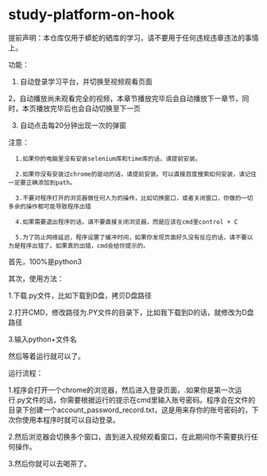 # study-platform-on-hook
提前声明：本仓库仅用于蟒蛇的硒库的学习，请不要用于任何违规违章违法的事情上。

功能：

1. 自动登录学习平台，并切换至视频观看页面

2，自动播放尚未观看完全的视频，本章节播放完毕后会自动播放下一章节，同时，本页播放完毕后也会自动切换至下一页

3. 自动点击每20分钟出现一次的弹窗


注意：

      1.如果你的电脑里没有安装selenium库和time库的话，请提前安装。

      2.如果你没有安装过chrome的驱动的话，请提前安装。可以直接百度搜索如何安装，请记住一定要正确添加到path。
      
      3.不要对程序打开的浏览器做任何人为的操作，比如切换窗口，或者关闭窗口，你做的一切多余的操作都可能导致程序出错
      
      4.如果需要退出程序的话，请不要直接关闭浏览器，而是应该在cmd里control + C
      
      5.为了防止网络延迟，程序设置了缓冲时间，如果你发现页面好久没有反应的话，请不要以为是程序出错了。如果真的出错，cmd会给你提示的。

首先，100%是python3

其次，使用方法：

1.下载.py文件，比如下载到D盘，拷贝D盘路径

2.打开CMD，修改路径为.PY文件的目录下，比如我下载到D的话，就修改为D盘路径

3.输入python+文件名

然后等着运行就可以了。

运行流程：

 1.程序会打开一个chrome的浏览器，然后进入登录页面，.如果你是第一次运行.py文件的话，你需要根据运行的提示在cmd里输入账号密码。程序会在文件的目录下创建一个account_password_record.txt，这是用来存你的账号密码的，下次你使用本程序时就可以自动登录。
 
 2.然后浏览器会切换多个窗口，直到进入视频观看窗口，在此期间你不需要执行任何操作。
 
 3.然后你就可以去喝茶了。

      
